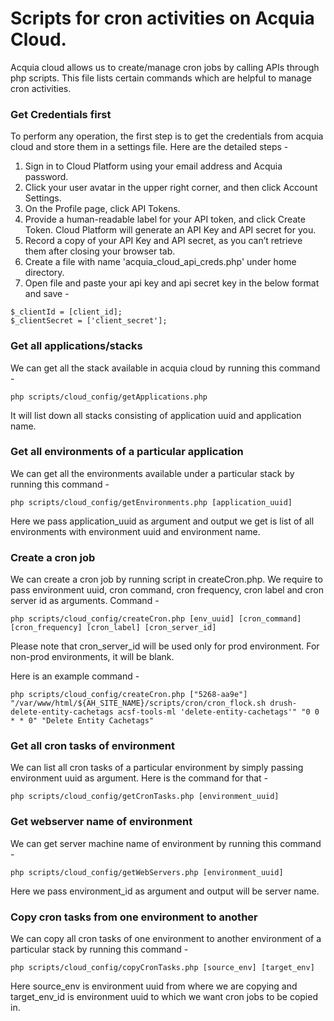 Scripts for cron activities on Acquia Cloud.
================================================================================

Acquia cloud allows us to create/manage cron jobs by calling APIs through php scripts.
This file lists certain commands which are helpful to manage cron activities.

### Get Credentials first

To perform any operation, the first step is to get the credentials from acquia cloud and store them in a settings file. Here are the detailed steps - 

1. Sign in to Cloud Platform using your email address and Acquia password.
2. Click your user avatar in the upper right corner, and then click Account Settings.
3. On the Profile page, click API Tokens.
4. Provide a human-readable label for your API token, and click Create Token. Cloud Platform will generate an API Key and API secret for you.
5. Record a copy of your API Key and API secret, as you can’t retrieve them after closing your browser tab.
6. Create a file with name 'acquia_cloud_api_creds.php' under home directory.
7. Open file and paste your api key and api secret key in the below format and save -

```
$_clientId = [client_id];
$_clientSecret = ['client_secret'];
```

### Get all applications/stacks 

We can get all the stack available in acquia cloud by running this command - 
```
php scripts/cloud_config/getApplications.php
```

It will list down all stacks consisting of application uuid and application name.

### Get all environments of a particular application

We can get all the environments available under a particular stack by running this command - 
```
php scripts/cloud_config/getEnvironments.php [application_uuid]
```

Here we pass application_uuid as argument and output we get is list of all environments with environment uuid and
environment name.

### Create a cron job

We can create a cron job by running script in createCron.php. We require to pass environment uuid, cron command, cron frequency, cron label and cron server id as arguments. Command - 
```
php scripts/cloud_config/createCron.php [env_uuid] [cron_command] [cron_frequency] [cron_label] [cron_server_id]
```
Please note that cron_server_id will be used only for prod environment. For non-prod environments, it will be blank.

Here is an example command - 
```
php scripts/cloud_config/createCron.php ["5268-aa9e"] "/var/www/html/${AH_SITE_NAME}/scripts/cron/cron_flock.sh drush-delete-entity-cachetags acsf-tools-ml 'delete-entity-cachetags'" "0 0 * * 0" "Delete Entity Cachetags"
```

### Get all cron tasks of environment

We can list all cron tasks of a particular environment by simply passing environment uuid as argument. Here is the
command for that - 
```
php scripts/cloud_config/getCronTasks.php [environment_uuid]
```

### Get webserver name of environment

We can get server machine name of environment by running this command - 
```
php scripts/cloud_config/getWebServers.php [environment_uuid]
```

Here we pass environment_id as argument and output will be server name.

### Copy cron tasks from one environment to another 

We can copy all cron tasks of one environment to another environment of a particular stack by running this command  -
```
php scripts/cloud_config/copyCronTasks.php [source_env] [target_env]
```

Here source_env is environment uuid from where we are copying and target_env_id is environment uuid to which we want cron jobs to be copied in.